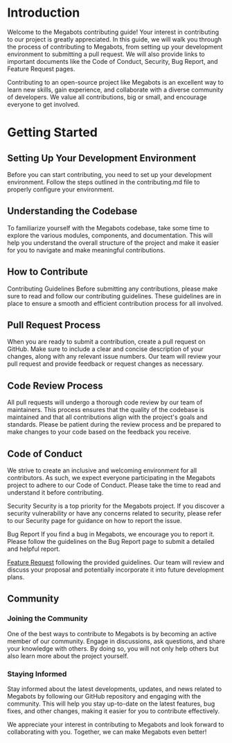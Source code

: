 # Introduction
Welcome to the Megabots contributing guide! Your interest in contributing to our project is greatly appreciated. In this guide, we will walk you through the process of contributing to Megabots, from setting up your development environment to submitting a pull request. We will also provide links to important documents like the Code of Conduct, Security, Bug Report, and Feature Request pages.

Contributing to an open-source project like Megabots is an excellent way to learn new skills, gain experience, and collaborate with a diverse community of developers. We value all contributions, big or small, and encourage everyone to get involved.

# Getting Started
## Setting Up Your Development Environment
Before you can start contributing, you need to set up your development environment. Follow the steps outlined in the contributing.md file to properly configure your environment.

## Understanding the Codebase
To familiarize yourself with the Megabots codebase, take some time to explore the various modules, components, and documentation. This will help you understand the overall structure of the project and make it easier for you to navigate and make meaningful contributions.

## How to Contribute
Contributing Guidelines
Before submitting any contributions, please make sure to read and follow our contributing guidelines. These guidelines are in place to ensure a smooth and efficient contribution process for all involved.

## Pull Request Process
When you are ready to submit a contribution, create a pull request on GitHub. Make sure to include a clear and concise description of your changes, along with any relevant issue numbers. Our team will review your pull request and provide feedback or request changes as necessary.

## Code Review Process
All pull requests will undergo a thorough code review by our team of maintainers. This process ensures that the quality of the codebase is maintained and that all contributions align with the project's goals and standards. Please be patient during the review process and be prepared to make changes to your code based on the feedback you receive.

## Code of Conduct
We strive to create an inclusive and welcoming environment for all contributors. As such, we expect everyone participating in the Megabots project to adhere to our Code of Conduct. Please take the time to read and understand it before contributing.

Security
Security is a top priority for the Megabots project. If you discover a security vulnerability or have any concerns related to security, please refer to our Security page for guidance on how to report the issue.

Bug Report
If you find a bug in Megabots, we encourage you to report it. Please follow the guidelines on the Bug Report page to submit a detailed and helpful report.

[Feature Request](https://github.com/momegas/megabots/blob/main/docs/contributing/FEATURE_REQUEST.md) following the provided guidelines. Our team will review and discuss your proposal and potentially incorporate it into future development plans.

## Community

### Joining the Community

One of the best ways to contribute to Megabots is by becoming an active member of our community. Engage in discussions, ask questions, and share your knowledge with others. By doing so, you will not only help others but also learn more about the project yourself.

### Staying Informed

Stay informed about the latest developments, updates, and news related to Megabots by following our GitHub repository and engaging with the community. This will help you stay up-to-date on the latest features, bug fixes, and other changes, making it easier for you to contribute effectively.

We appreciate your interest in contributing to Megabots and look forward to collaborating with you. Together, we can make Megabots even better!
